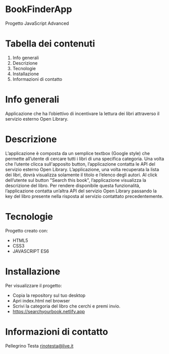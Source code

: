 # BookFinderApp
Progetto JavaScript Advanced 

# Tabella dei contenuti
1. Info generali
2. Descrizione
3. Tecnologie
4. Installazione
5. Informazioni di contatto

# Info generali
Applicazione che ha l’obiettivo di incentivare la lettura dei libri attraverso il servizio esterno Open Library.

# Descrizione
L’applicazione è composta da un semplice textbox (Google style) che permette all’utente di cercare tutti i libri di una specifica categoria.
Una volta che l’utente clicca sull'apposito button, l’applicazione contatta le API del servizio esterno Open Library. L’applicazione, una volta recuperata la lista dei libri, dovrà visualizza solamente il titolo e l’elenco degli autori.
Al click dell’utente sul button "Search this book", l’applicazione visualizza la descrizione del libro. Per rendere disponibile questa funzionalità, l’applicazione contatta un’altra API del servizio Open Library passando la key del libro presente nella risposta al servizio contattato precedentemente.

# Tecnologie
Progetto creato con:

- HTML5
- CSS3
- JAVASCRIPT ES6

# Installazione
Per visualizzare il progetto:

- Copia la repository sul tuo desktop
- Apri index.html nel browser
- Scrivi la categoria del libro che cerchi e premi invio.
- https://searchyourbook.netlify.app

# Informazioni di contatto
Pellegrino Testa rinotesta@live.it

